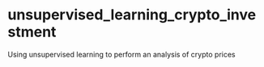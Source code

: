 # unsupervised_learning_crypto_investment
Using unsupervised learning to perform an analysis of crypto prices
